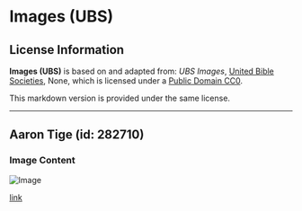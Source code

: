 # Images (UBS)

## License Information

**Images (UBS)** is based on and adapted from: _UBS Images_, [United Bible Societies](https://unitedbiblesocieties.org/), None, which is licensed under a [Public Domain CC0](https://creativecommons.org/public-domain/cc0/).

This markdown version is provided under the same license.



--------------------------------

## Aaron Tige (id: 282710)

### Image Content

![Image](https://cdn.aquifer.bible/aquifer-content/resources/Media/WEB-0001_aaron_rod.jpg)

[link](https://cdn.aquifer.bible/aquifer-content/resources/Media/WEB-0001_aaron_rod.jpg)


